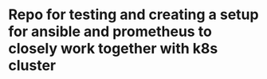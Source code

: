 # Repo for testing and creating a setup for ansible and prometheus to closely work together with k8s cluster